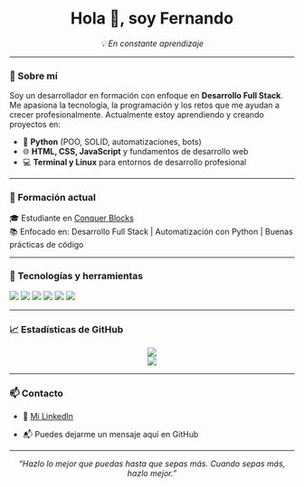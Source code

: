<h1 align="center">Hola 👋, soy Fernando</h1>

<p align="center"><i>💡 En constante aprendizaje</i></p>

---

### 🚀 Sobre mí

Soy un desarrollador en formación con enfoque en **Desarrollo Full Stack**. Me apasiona la tecnología, la programación y los retos que me ayudan a crecer profesionalmente. Actualmente estoy aprendiendo y creando proyectos en:

- 🐍 **Python** (POO, SOLID, automatizaciones, bots)
- 🌐 **HTML, CSS, JavaScript** y fundamentos de desarrollo web
- 💻 **Terminal y Linux** para entornos de desarrollo profesional

---

### 🧠 Formación actual

🎓 Estudiante en [Conquer Blocks](https://conquerblocks.com/)  
📚 Enfocado en: Desarrollo Full Stack | Automatización con Python | Buenas prácticas de código

---

### 🔧 Tecnologías y herramientas

<p align="left">
  <img src="https://img.shields.io/badge/Python-3670A0?style=for-the-badge&logo=python&logoColor=ffdd54" />
  <img src="https://img.shields.io/badge/HTML5-e34c26?style=for-the-badge&logo=html5&logoColor=white" />
  <img src="https://img.shields.io/badge/CSS3-264de4?style=for-the-badge&logo=css3&logoColor=white" />
  <img src="https://img.shields.io/badge/JavaScript-f7df1e?style=for-the-badge&logo=javascript&logoColor=black" />
  <img src="https://img.shields.io/badge/Linux-000000?style=for-the-badge&logo=linux&logoColor=white" />
  <img src="https://img.shields.io/badge/Terminal-000000?style=for-the-badge&logo=gnubash&logoColor=white" />
</p>

---

### 📈 Estadísticas de GitHub

<p align="center">
  <img src="https://github-readme-stats.vercel.app/api?username=FernandoFullStack98&show_icons=true&theme=tokyonight" />
  <br />
  <img src="https://github-readme-stats.vercel.app/api/top-langs/?username=FernandoFullStack98&layout=compact&theme=tokyonight" />
</p>

---

### 📫 Contacto

- 💼 [Mi LinkedIn](https://www.linkedin.com/in/fernando-nu%C3%B1ez-palop-ab0088111/)


- 📬 Puedes dejarme un mensaje aquí en GitHub

---

<p align="center"><i>“Hazlo lo mejor que puedas hasta que sepas más. Cuando sepas más, hazlo mejor.”</i></p>
